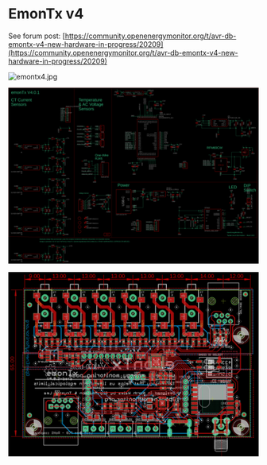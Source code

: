 # EmonTx v4

See forum post: [https://community.openenergymonitor.org/t/avr-db-emontx-v4-new-hardware-in-progress/20209](https://community.openenergymonitor.org/t/avr-db-emontx-v4-new-hardware-in-progress/20209)

![emontx4.jpg](hardware/emontx4.jpg)

![schematic.png](hardware/schematic.png)

![board2.png](hardware/board2.png)
